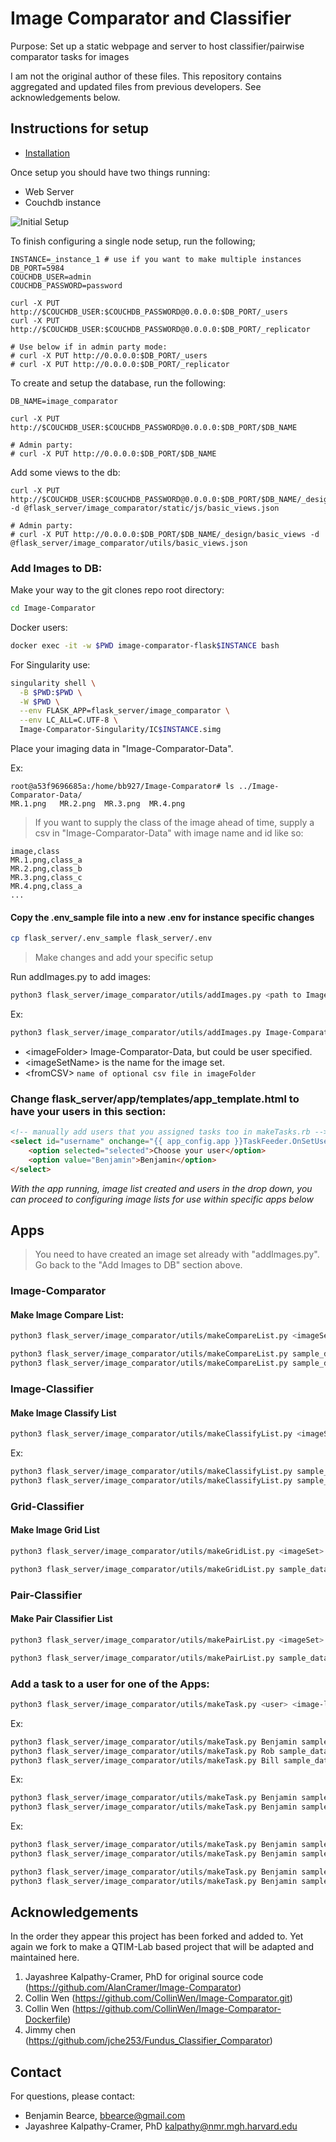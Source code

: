 # Image Comparator and Classifier

Purpose: Set up a static webpage and server to host classifier/pairwise comparator tasks for images 

I am not the original author of these files. This repository contains aggregated and updated files from previous developers. See acknowledgements below.


## Instructions for setup

* [Installation](https://github.com/QTIM-Lab/Image-Comparator/tree/master/Image-Comparator-Dockerfiles)

Once setup you should have two things running:
* Web Server
* Couchdb instance

![Initial Setup](./readme_images/initial_setup.jpg)


To finish configuring a single node setup, run the following;
```
INSTANCE=_instance_1 # use if you want to make multiple instances
DB_PORT=5984
COUCHDB_USER=admin
COUCHDB_PASSWORD=password

curl -X PUT http://$COUCHDB_USER:$COUCHDB_PASSWORD@0.0.0.0:$DB_PORT/_users
curl -X PUT http://$COUCHDB_USER:$COUCHDB_PASSWORD@0.0.0.0:$DB_PORT/_replicator

# Use below if in admin party mode:
# curl -X PUT http://0.0.0.0:$DB_PORT/_users
# curl -X PUT http://0.0.0.0:$DB_PORT/_replicator
```

To create and setup the database, run the following:
```
DB_NAME=image_comparator 

curl -X PUT http://$COUCHDB_USER:$COUCHDB_PASSWORD@0.0.0.0:$DB_PORT/$DB_NAME

# Admin party:
# curl -X PUT http://0.0.0.0:$DB_PORT/$DB_NAME
```

Add some views to the db:
```
curl -X PUT http://$COUCHDB_USER:$COUCHDB_PASSWORD@0.0.0.0:$DB_PORT/$DB_NAME/_design/basic_views -d @flask_server/image_comparator/static/js/basic_views.json

# Admin party:
# curl -X PUT http://0.0.0.0:$DB_PORT/$DB_NAME/_design/basic_views -d @flask_server/image_comparator/utils/basic_views.json
```

### Add Images to DB:

Make your way to the git clones repo root directory:
```bash
cd Image-Comparator
```

Docker users:
```bash
docker exec -it -w $PWD image-comparator-flask$INSTANCE bash
```

For Singularity use:
```bash
singularity shell \
  -B $PWD:$PWD \
  -W $PWD \
  --env FLASK_APP=flask_server/image_comparator \
  --env LC_ALL=C.UTF-8 \
  Image-Comparator-Singularity/IC$INSTANCE.simg
```

Place your imaging data in "Image-Comparator-Data". 

Ex:
```
root@a53f9696685a:/home/bb927/Image-Comparator# ls ../Image-Comparator-Data/
MR.1.png   MR.2.png  MR.3.png  MR.4.png
```

> If you want to supply the class of the image ahead of time, supply a csv in "Image-Comparator-Data" with image name and id like so:
```
image,class
MR.1.png,class_a
MR.2.png,class_b
MR.3.png,class_c
MR.4.png,class_a
...
```

#### Copy the .env_sample file into a new .env for instance specific changes
```bash
cp flask_server/.env_sample flask_server/.env
```
> Make changes and add your specific setup

Run addImages.py to add images:
```bash
python3 flask_server/image_comparator/utils/addImages.py <path to Image-Comparator-Data> <imageSetName> [<fromCSV>]
```

Ex:
```bash
python3 flask_server/image_comparator/utils/addImages.py Image-Comparator-Data sample_data images.csv
```

* \<imageFolder> Image-Comparator-Data, but could be user specified.  
* \<imageSetName> is the name for the image set.  
* \<fromCSV> ```name of optional csv file in imageFolder```

### Change flask_server/app/templates/app_template.html to have your users in this section:

```html
<!-- manually add users that you assigned tasks too in makeTasks.rb -->
<select id="username" onchange="{{ app_config.app }}TaskFeeder.OnSetUser(this.value)">
    <option selected="selected">Choose your user</option>
    <option value="Benjamin">Benjamin</option>
</select>
```

*With the app running, image list created and users in the drop down, you can proceed to configuring image lists for use within specific apps below*

## Apps

> You need to have created an image set already with "addImages.py". Go back to the "Add Images to DB" section above.

### Image-Comparator

#### Make Image Compare List:

```bash
python3 flask_server/image_comparator/utils/makeCompareList.py <imageSetName> <list name> [<pct repeat>]
```

```bash
python3 flask_server/image_comparator/utils/makeCompareList.py sample_data sample_dataCompareList
python3 flask_server/image_comparator/utils/makeCompareList.py sample_data sample_dataCompareList 10
```

### Image-Classifier

#### Make Image Classify List
```bash
python3 flask_server/image_comparator/utils/makeClassifyList.py <imageSet> <listName> [<pctRepeat>]
```

Ex:
```bash
python3 flask_server/image_comparator/utils/makeClassifyList.py sample_data sample_data_ClassifyList
python3 flask_server/image_comparator/utils/makeClassifyList.py sample_data sample_data_ClassifyList 10
```

### Grid-Classifier

#### Make Image Grid List
```bash
python3 flask_server/image_comparator/utils/makeGridList.py <imageSet> <listName>
```

```bash
python3 flask_server/image_comparator/utils/makeGridList.py sample_data sample_data_GridList
```

### Pair-Classifier

#### Make Pair Classifier List
```bash
python3 flask_server/image_comparator/utils/makePairList.py <imageSet> <listName>
```

```bash
python3 flask_server/image_comparator/utils/makePairList.py sample_data sample_data_PairList
```

### Add a task to a user for one of the Apps:
```bash
python3 flask_server/image_comparator/utils/makeTask.py <user> <image-list-name> <image-list-type> <task-order> [<description>]
```

Ex:
```bash
python3 flask_server/image_comparator/utils/makeTask.py Benjamin sample_data_ClassifyList classify 1 test_description_sample_data
python3 flask_server/image_comparator/utils/makeTask.py Rob sample_data_ClassifyList classify 1 test_description_sample_data
python3 flask_server/image_comparator/utils/makeTask.py Bill sample_data_ClassifyList classify 1 test_description_sample_data
```

Ex:
```bash
python3 flask_server/image_comparator/utils/makeTask.py Benjamin sample_data_ClassifyList classify 1
python3 flask_server/image_comparator/utils/makeTask.py Benjamin sample_data_ClassifyList classify 1 test_description
```

Ex:
```bash
python3 flask_server/image_comparator/utils/makeTask.py Benjamin sample_data_GridList grid 1
python3 flask_server/image_comparator/utils/makeTask.py Benjamin sample_data_GridList grid 1 test_description
```

```bash
python3 flask_server/image_comparator/utils/makeTask.py Benjamin sample_data_PairList pair 1
python3 flask_server/image_comparator/utils/makeTask.py Benjamin sample_data_PairList pair 1 test_description
```

## Acknowledgements

In the order they appear this project has been forked and added to. Yet again we fork to make a QTIM-Lab based project that will be adapted and maintained here.

1. Jayashree Kalpathy-Cramer, PhD for original source code (https://github.com/AlanCramer/Image-Comparator)  
2. Collin Wen (https://github.com/CollinWen/Image-Comparator.git)  
3. Collin Wen (https://github.com/CollinWen/Image-Comparator-Dockerfile)  
4. Jimmy chen (https://github.com/jche253/Fundus_Classifier_Comparator)  


## Contact
For questions, please contact:
* Benjamin Bearce, bbearce@gmail.com  
* Jayashree Kalpathy-Cramer, PhD kalpathy@nmr.mgh.harvard.edu  

